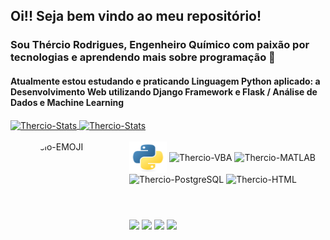 
<h2> Oi!! Seja bem vindo ao meu repositório! </h2>
<h3> <b>Sou Thércio Rodrigues, Engenheiro Químico com paixão por tecnologias e aprendendo mais sobre programação</b> 👋 </h3>

<h4> Atualmente estou estudando e praticando Linguagem Python aplicado: a Desenvolvimento Web utilizando Django Framework e Flask / Análise de Dados e Machine Learning </h4>


<!-- GitHub Stats -->
<div style="display: inline_block"<br>
  <a href="https://github.com/thercior">
  <img align="center" alt="Thercio-Stats" height="180 width="180" src="https://github-readme-stats.vercel.app/api?username=thercior&show_icons=true&theme=radical">
  <img align="center" alt="Thercio-Stats" height="180 width="200" src="https://github-readme-stats.vercel.app/api/top-langs/?username=thercior&show_icons=true&theme=radical">
</div>


<!-- Emoji e Language Tools -->
<div style="display: inline_block"><br>
  <a href="https://instagram.com/thercior">
  <img align="left" alt="Thercio-EMOJI" height="190" width="190" style="border-radius:100px;" src="https://1drv.ms/i/s!AtkHFJAW6cRyuJYZGppL4YluIYPKLQ">
  </a>
 <img align="center" alt="Thercio-Python" height="50" width="60" src="https://raw.githubusercontent.com/devicons/devicon/master/icons/python/python-original.svg">
 <img align="center" alt="Thercio-VBA" height="50" width="60" src="https://cdn.icon-icons.com/icons2/2107/PNG/512/file_type_vba_icon_130097.png"> 
 <img align="center" alt="Thercio-MATLAB" height="50" width="60" src="https://cdn.jsdelivr.net/gh/devicons/devicon/icons/matlab/matlab-original.svg">
 <img align="center" alt="Thercio-PostgreSQL" height="50" width="60" src="https://cdn.jsdelivr.net/gh/devicons/devicon/icons/postgresql/postgresql-original-wordmark.svg">
 <img align="center" alt="Thercio-HTML" height="50" width="60" src="https://cdn.jsdelivr.net/gh/devicons/devicon/icons/html5/html5-plain-wordmark.svg">
 

</div>

#
<!-- Redes Sociais -->
<div style="display: inline_block"><br> 
  <a href = "mailto:thercior@gmail.com"><img src="https://img.shields.io/badge/Gmail-D14836?style=for-the-badge&logo=gmail&logoColor=white" target="_blank"></a>
  <a href="https://t.me/ThercioR" target="_blank"><img src="https://img.shields.io/badge/Telegram-2CA5E0?style=for-the-badge&logo=telegram&logoColor=white"></a>
  <a href="https://www.linkedin.com/in/thercio-rodrigues/" target="_blank"><img src="https://img.shields.io/badge/-LinkedIn-%230077B5?style=for-the-badge&logo=linkedin&logoColor=white" target="_blank"></a>
  <a href="https://instagram.com/thercior" target="_blank"><img src="https://img.shields.io/badge/Instagram-E4405F?style=for-the-badge&logo=instagram&logoColor=white"></a>
  
  
   	
</div>

<!--
**thercior/thercior** is a ✨ _special_ ✨ repository because its `README.md` (this file) appears on your GitHub profile.

- 🔭 I’m currently working on ...
- 🌱 I’m currently learning ...
- 👯 I’m looking to collaborate on ...
- 🤔 I’m looking for help with ...
- 💬 Ask me about ...
- 📫 How to reach me: ...
- 😄 Pronouns: ...
- ⚡ Fun fact: ...
-->

